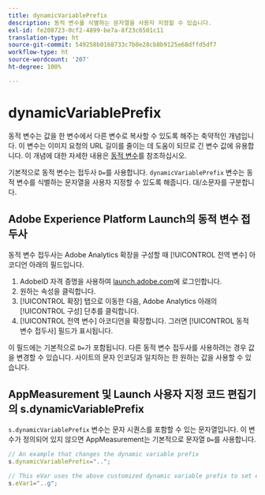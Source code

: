 ```yaml
---
title: dynamicVariablePrefix
description: 동적 변수를 식별하는 문자열을 사용자 지정할 수 있습니다.
exl-id: fe208723-0cf2-4899-be7a-8f23c6501c11
translation-type: ht
source-git-commit: 549258b0168733c7b0e28cb8b9125e68dffd5df7
workflow-type: ht
source-wordcount: '207'
ht-degree: 100%

---
```


# dynamicVariablePrefix

동적 변수는 값을 한 변수에서 다른 변수로 복사할 수 있도록 해주는 축약적인 개념입니다. 이 변수는 이미지 요청의 URL 길이를 줄이는 데 도움이 되므로 긴 변수 값에 유용합니다. 이 개념에 대한 자세한 내용은 [동적 변수](../page-vars/dynamic-variables.md)를 참조하십시오.

기본적으로 동적 변수는 접두사 `D=`를 사용합니다. `dynamicVariablePrefix` 변수는 동적 변수를 식별하는 문자열을 사용자 지정할 수 있도록 해줍니다. 대/소문자를 구분합니다.

## Adobe Experience Platform Launch의 동적 변수 접두사

동적 변수 접두사는 Adobe Analytics 확장을 구성할 때 [!UICONTROL 전역 변수] 아코디언 아래의 필드입니다.

1. AdobeID 자격 증명을 사용하여 [launch.adobe.com](https://launch.adobe.com)에 로그인합니다.
2. 원하는 속성을 클릭합니다.
3. [!UICONTROL 확장] 탭으로 이동한 다음, Adobe Analytics 아래의 [!UICONTROL 구성] 단추를 클릭합니다.
4. [!UICONTROL 전역 변수] 아코디언을 확장합니다. 그러면 [!UICONTROL 동적 변수 접두사] 필드가 표시됩니다.

이 필드에는 기본적으로 `D=`가 포함됩니다. 다른 동적 변수 접두사를 사용하려는 경우 값을 변경할 수 있습니다. 사이트의 문자 인코딩과 일치하는 한 원하는 값을 사용할 수 있습니다.

## AppMeasurement 및 Launch 사용자 지정 코드 편집기의 s.dynamicVariablePrefix

`s.dynamicVariablePrefix` 변수는 문자 시퀀스를 포함할 수 있는 문자열입니다. 이 변수가 정의되어 있지 않으면 AppMeasurement는 기본적으로 문자열 `D=`를 사용합니다.

```js
// An example that changes the dynamic variable prefix
s.dynamicVariablePrefix="..";

// This eVar uses the above customized dynamic variable prefix to set eVar to page URL
s.eVar1="..g";
```
